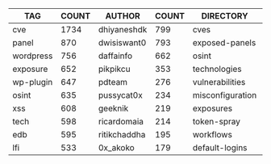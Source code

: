 |    TAG    | COUNT |    AUTHOR    | COUNT |    DIRECTORY     | COUNT | SEVERITY | COUNT |  TYPE   | COUNT |
|-----------|-------|--------------|-------|------------------|-------|----------|-------|---------|-------|
| cve       |  1734 | dhiyaneshdk  |   799 | cves             |  1713 | info     |  2807 | http    |  5646 |
| panel     |   870 | dwisiswant0  |   793 | exposed-panels   |   862 | high     |  1216 | file    |   117 |
| wordpress |   756 | daffainfo    |   662 | osint            |   630 | medium   |   984 | network |    88 |
| exposure  |   652 | pikpikcu     |   353 | technologies     |   561 | critical |   645 | dns     |    18 |
| wp-plugin |   647 | pdteam       |   276 | vulnerabilities  |   550 | low      |   215 |         |       |
| osint     |   635 | pussycat0x   |   234 | misconfiguration |   428 | unknown  |    24 |         |       |
| xss       |   608 | geeknik      |   219 | exposures        |   374 |          |       |         |       |
| tech      |   598 | ricardomaia  |   214 | token-spray      |   240 |          |       |         |       |
| edb       |   595 | ritikchaddha |   195 | workflows        |   190 |          |       |         |       |
| lfi       |   533 | 0x_akoko     |   179 | default-logins   |   127 |          |       |         |       |
